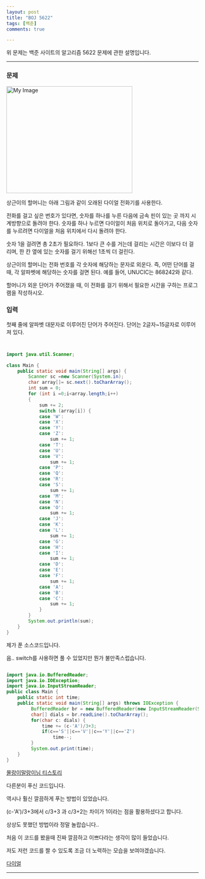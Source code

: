```yaml
---
layout: post
title: "BOJ 5622"
tags: [백준]
comments: true

---
```


위 문제는 백준 사이트의 알고리즘 5622 문제에 관한 설명입니다.<br>

---

### 문제

<img src="https://onlinejudgeimages.s3-ap-northeast-1.amazonaws.com/upload/images/dial.png" width= "330px" height ="280px" alt="My Image">

상근이의 할머니는 아래 그림과 같이 오래된 다이얼 전화기를 사용한다.

전화를 걸고 싶은 번호가 있다면, 숫자를 하나를 누른 다음에 금속 핀이 있는 곳 까지 시계방향으로 돌려야 한다. 숫자를 하나 누르면 다이얼이 처음 위치로 돌아가고, 다음 숫자를 누르려면 다이얼을 처음 위치에서 다시 돌려야 한다.

숫자 1을 걸려면 총 2초가 필요하다. 1보다 큰 수를 거는데 걸리는 시간은 이보다 더 걸리며, 한 칸 옆에 있는 숫자를 걸기 위해선 1초씩 더 걸린다.

상근이의 할머니는 전화 번호를 각 숫자에 해당하는 문자로 외운다. 즉, 어떤 단어를 걸 때, 각 알파벳에 해당하는 숫자를 걸면 된다. 예를 들어, UNUCIC는 868242와 같다.

할머니가 외운 단어가 주어졌을 때, 이 전화를 걸기 위해서 필요한 시간을 구하는 프로그램을 작성하시오.

### 입력

첫째 줄에 알파벳 대문자로 이루어진 단어가 주어진다. 단어는 2글자~15글자로 이루어져 있다.

```java


import java.util.Scanner;

class Main {
	public static void main(String[] args) {
		Scanner sc =new Scanner(System.in);
		char array[]= sc.next().toCharArray();
		int sum = 0;
		for (int i =0;i<array.length;i++) 
		{
			sum += 2;
			switch (array[i]) {
			case 'W':
			case 'X':
			case 'Y':
			case 'Z':
				sum += 1;
			case 'T':
			case 'U':
			case 'V':
				sum += 1;
			case 'P':
			case 'Q':
			case 'R':
			case 'S':
				sum += 1;
			case 'M':
			case 'N':
			case 'O':
				sum += 1;
			case 'J':
			case 'K':
			case 'L':
				sum += 1;
			case 'G':
			case 'H':
			case 'I':
				sum += 1;
			case 'D':
			case 'E':
			case 'F':
				sum += 1;
			case 'A':
			case 'B':
			case 'C':
				sum += 1;
			}
		}
		System.out.println(sum);
	}
}


```

제가 푼 소스코드입니다.

음.. switch를 사용하면 풀 수 있었지만 뭔가 불만족스럽습니다.

```java

import java.io.BufferedReader;
import java.io.IOException;
import java.io.InputStreamReader;
public class Main {
	public static int time;
	public static void main(String[] args) throws IOException {
		 BufferedReader br = new BufferedReader(new InputStreamReader(System.in));
	     char[] dials = br.readLine().toCharArray();
	     for(char c: dials) {
	    	 time += (c-'A')/3+3;
	    	 if(c=='S'||c=='V'||c=='Y'||c=='Z')
	    		 time--;
	     }
	     System.out.print(time);  
	}
}

```
<a href="https://jhnyang.tistory.com/206">몰랑이말랑이님 티스토리</a>

다른분이 푸신 코드입니다.

역시나 훨신 깔끔하게 푸는 방법이 있었습니다.

(c-'A')/3+3에서 c/3+3 과 c/3+2는 차이가 1이라는 점을 활용하셨다고 합니다.

상상도 못했던 방법이라 정말 놀랍습니다..

처음 이 코드를 봤을때 진짜 깔끔하고 이쁘다라는 생각이 많이 들었습니다.

저도 저런 코드를 짤 수 있도록 조금 더 노력하는 모습을 보여야겠습니다.

<a href="https://www.acmicpc.net/problem/5622">다이얼</a>

---
